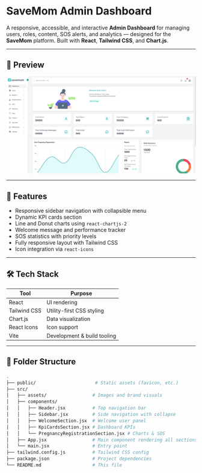 # SaveMom Admin Dashboard

A responsive, accessible, and interactive **Admin Dashboard** for managing users, roles, content, SOS alerts, and analytics — designed for the **SaveMom** platform. Built with **React**, **Tailwind CSS**, and **Chart.js**.

---

## 📸 Preview

![Dashboard Preview](./src/assets/preview.png)

---

## 🚀 Features

- Responsive sidebar navigation with collapsible menu
- Dynamic KPI cards section
- Line and Donut charts using `react-chartjs-2`
- Welcome message and performance tracker
- SOS statistics with priority levels
- Fully responsive layout with Tailwind CSS
- Icon integration via `react-icons`

---

## 🛠️ Tech Stack

| Tool              | Purpose                         |
|------------------|---------------------------------|
| React            | UI rendering                    |
| Tailwind CSS     | Utility-first CSS styling       |
| Chart.js         | Data visualization              |
| React Icons      | Icon support                    |
| Vite             | Development & build tooling     |

---

## 📁 Folder Structure

```bash
.
├── public/                      # Static assets (favicon, etc.)
├── src/
│   ├── assets/                 # Images and brand visuals
│   ├── components/
│   │   ├── Header.jsx          # Top navigation bar
│   │   ├── Sidebar.jsx         # Side navigation with collapse
│   │   ├── WelcomeSection.jsx  # Welcome user panel
│   │   ├── KpiCardsSection.jsx # Dashboard KPIs
│   │   └── PregnancyRegistrationSection.jsx # Charts & SOS
│   ├── App.jsx                 # Main component rendering all sections
│   └── main.jsx                # Entry point
├── tailwind.config.js          # Tailwind CSS config
├── package.json                # Project dependencies
└── README.md                   # This file
